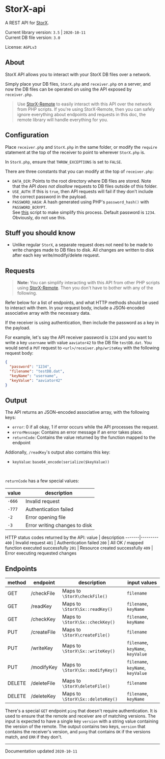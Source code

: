 # StorX-api
A REST API for [StorX](https://github.com/aaviator42/StorX).

Current library version: `3.5` | `2020-10-11`  
Current DB file version: `3.0`

License: `AGPLv3`

## About

StorX API allows you to interact with your StorX DB files over a network. 

Simply place your DB files, `StorX.php` and `receiver.php` on a server, and now the DB files can be operated on using the API exposed by `receiver.php`.

> Use [StorX-Remote](https://github.com/aaviator42/StorX-Remote) to easily interact with this API over the network from PHP scripts. 
> If you're using StorX-Remote, then you can safely ignore everything about endpoints and requests in this doc, the remote library will handle everything for you.


## Configuration

Place `receiver.php` and `StorX.php` in the same folder, or modify the `require` statement at the top of the receiver to point to wherever `StorX.php` is.

In `StorX.php`, ensure that `THROW_EXCEPTIONS` is set to `FALSE`.

There are three constants that you can modify at the top of `receiver.php`:
 * `DATA_DIR`: Points to the root directory where DB files are stored. Note that the API *does not disallow* requests to DB files outside of this folder.
 * `USE_AUTH`: If this is `true`, then API requests will fail if they don't include the correct password in the payload. 
 * `PASSWORD_HASH`: A hash generated using PHP's `password_hash()` with `PASSWORD_BCRYPT`.  
 See [this](https://github.com/aaviator42/hashgen) script to make simplify this process. 
 Default password is `1234`. Obviously, do not use this.
 

## Stuff you should know
 * Unlike regular `StorX`, a separate request does not need to be made to write changes made to DB files to disk. All changes are written to disk after each key write/modify/delete request.

## Requests

> **Note:** You can simplify interacting with this API from other PHP scripts using [StorX-Remote](https://github.com/aaviator42/StorX-Remote). Then you don't have to bother with any of the following.


Refer below for a list of endpoints, and what HTTP methods should be used to interact with them. In your request body, include a JSON-encoded associative array with the necessary data. 

If the receiver is using authentication, then include the password as a key in the payload.

For example, let's say the API receiver password is `1234` and you want to write a key `username` with value `aaviator42` to the DB file `testDB.dat`. You would send a `PUT` request to `<url>/receiver.php/writeKey` with the following request body:

```json
{
  "password": "1234",
  "filename": "testDB.dat",
  "keyName": "username",
  "keyValue": "aaviator42"
}
```

## Output
The API returns an JSON-encoded associative array, with the following keys:
 * `error`: 0 if all okay, 1 if error occurs while the API processes the request.
 * `errorMessage`: Contains an error message if an error takes place.
 * `returnCode`: Contains the value returned by the function mapped to the endpoint

Addionally, `/readKey`'s output also contains this key:
 * `keyValue`: `base64_encode(serialize($keyValue))`


<br>

`returnCode` has a few special values:

value  | description
-------|---------
`-666` | Invalid request
`-777` | Authentication failed
`-2`   | Error opening file
`-3`   | Error writing changes to disk

HTTP status codes returned by the API:
value  | description
-------|---------
`400` | Invalid request
`401` | Authentication failed
`200` | All OK / mapped function executed successfully
`201` | Resource created successfully
`409` | Error executing requested changes



## Endpoints

method | endpoint | description | input values 
-------|----------|-------------|--------------
GET    | /checkFile | Maps to `\StorX\checkFile()` | `filename`
GET    | /readKey | Maps to `\StorX\Sx::readKey()` | `filename`, `keyName`
GET    | /checkKey | Maps to `\StorX\Sx::checkKey()` | `filename`, `keyName`
PUT    | /createFile | Maps to `\StorX\createFile()` | `filename`
PUT    | /writeKey | Maps to `\StorX\Sx::writeKey()` | `filename`, `keyName`, `keyValue`
PUT    | /modifyKey | Maps to `\StorX\Sx::modifyKey()` | `filename`, `keyName`, `keyValue`
DELETE | /deleteFile | Maps to `\StorX\deleteFile()` | `filename`
DELETE | /deleteKey | Maps to `\StorX\Sx::deleteKey()` | `filename`, `keyName`

There's a special `GET` endpoint `ping` that doesn't require authentication. It is used to ensure that the remote and receiver are of matching versions. The input is expected to have a single key `version` with a string value containing the version of the remote. The output contains two keys, `version` that contains the receiver's version, and `pong` that contains `OK` if the versions match, and `ERR` if they don't. 




 ----
 
 Documentation updated `2020-10-11`

